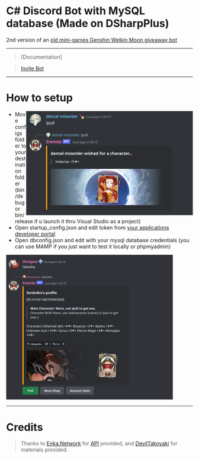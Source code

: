 # C# Discord Bot with MySQL database (Made on DSharpPlus)
 2nd version of an [old mini-games Genshin Welkin Moon giveaway bot](https://github.com/dentalmisorder/genshin-eremite-discordbot)
***
> [Documentation]

> [Invite Bot](https://discord.com/api/oauth2/authorize?client_id=739487241469952000&permissions=8&scope=bot)
***

# How to setup
 <p float="right">
  <img src=https://github.com/MentallyStable4sure/Eremite/blob/main/Essentials/img_pull2.png width='450' align="right"></img>

  - Move configs folder to your destination folder (bin/debug or bin/release if u launch it thru Visual Studio as a project)
  - Open startup_config.json and edit token from [your applications developer portal](https://discord.com/developers/applications)
  - Open dbconfig.json and edit with your mysql database credentials (you can use MAMP if you just want to test it locally or phpmyadmin)
 </p>
  
  <img src=https://github.com/MentallyStable4sure/Eremite/blob/main/Essentials/img_profile.png width='450'></img>


***

# Credits

> Thanks to [Enka.Network](https://github.com/EnkaNetwork) for [API](https://github.com/EnkaNetwork/API-docs) provided, and [DevilTakoyaki](https://twitter.com/deviltakoyaki) for materials provided.
